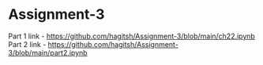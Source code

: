 # Assignment-3

Part 1 link - https://github.com/hagitsh/Assignment-3/blob/main/ch22.ipynb
Part 2 link - https://github.com/hagitsh/Assignment-3/blob/main/part2.ipynb

